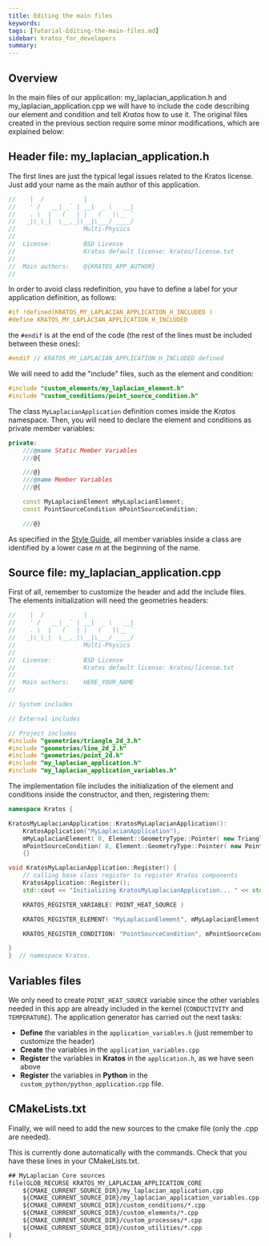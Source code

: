 ```yaml
---
title: Editing the main files
keywords: 
tags: [Tutorial-Editing-the-main-files.md]
sidebar: kratos_for_developers
summary: 
---
```


## Overview

In the main files of our application: my_laplacian_application.h and my_laplacian_application.cpp we will have to include the code describing our element and condition and tell _Kratos_ how to use it. The original files created in the previous section require some minor modifications, which are explained below: 

## Header file: my_laplacian_application.h

The first lines are just the typical legal issues related to the Kratos license. Just add your name as the main author of this application.

```cpp
//    |  /           |
//    ' /   __| _` | __|  _ \   __|
//    . \  |   (   | |   (   |\__ `
//   _|\_\_|  \__,_|\__|\___/ ____/
//                   Multi-Physics
//
//  License:		 BSD License
//					 Kratos default license: kratos/license.txt
//
//  Main authors:    @{KRATOS_APP_AUTHOR}
//
```

In order to avoid class redefinition, you have to define a label for your application definition, as follows: 

```cpp
#if !defined(KRATOS_MY_LAPLACIAN_APPLICATION_H_INCLUDED )
#define KRATOS_MY_LAPLACIAN_APPLICATION_H_INCLUDED
```

the `#endif` is at the end of the code (the rest of the lines must be included between these ones): 

```cpp
#endif // KRATOS_MY_LAPLACIAN_APPLICATION_H_INCLUDED defined
```

We will need to add the "include" files, such as the element and condition:

```cpp
#include "custom_elements/my_laplacian_element.h"
#include "custom_conditions/point_source_condition.h"
```

The class `MyLaplacianApplication` definition comes inside the _Kratos_ namespace. Then, you will need to declare the element and conditions as private member variables:

```cpp
private:
    ///@name Static Member Variables
    ///@{

    ///@}
    ///@name Member Variables
    ///@{

    const MyLaplacianElement mMyLaplacianElement;
    const PointSourceCondition mPointSourceCondition;

    ///@}
```

As specified in the [Style Guide](Style-Guide#class-members), all member variables inside a class are identified by a lower case _m_ at the beginning of the name.

## Source file: my_laplacian_application.cpp 

First of all, remember to customize the header and add the include files. The elements initialization will need the geometries headers:

```cpp
//    |  /           |
//    ' /   __| _` | __|  _ \   __|
//    . \  |   (   | |   (   |\__ `
//   _|\_\_|  \__,_|\__|\___/ ____/
//                   Multi-Physics
//
//  License:		 BSD License
//					 Kratos default license: kratos/license.txt
//
//  Main authors:    HERE_YOUR_NAME
//

// System includes

// External includes

// Project includes
#include "geometries/triangle_2d_3.h"
#include "geometries/line_2d_2.h"
#include "geometries/point_2d.h"
#include "my_laplacian_application.h"
#include "my_laplacian_application_variables.h"
```

The implementation file includes the initialization of the element and conditions inside the constructor, and then, registering them:

```cpp
namespace Kratos {

KratosMyLaplacianApplication::KratosMyLaplacianApplication():
    KratosApplication("MyLaplacianApplication"),
    mMyLaplacianElement( 0, Element::GeometryType::Pointer( new Triangle2D3<Node>( Element::GeometryType::PointsArrayType (3) ) ) ),
    mPointSourceCondition( 0, Element::GeometryType::Pointer( new Point2D  <Node>( Element::GeometryType::PointsArrayType (1) ) ) )
    {}

void KratosMyLaplacianApplication::Register() {
    // calling base class register to register Kratos components
    KratosApplication::Register();
    std::cout << "Initializing KratosMyLaplacianApplication... " << std::endl;

    KRATOS_REGISTER_VARIABLE( POINT_HEAT_SOURCE )

    KRATOS_REGISTER_ELEMENT( "MyLaplacianElement", mMyLaplacianElement )

    KRATOS_REGISTER_CONDITION( "PointSourceCondition", mPointSourceCondition )

}
}  // namespace Kratos.
```

## Variables files
We only need to create `POINT_HEAT_SOURCE` variable since the other variables needed in this app are already included in the kernel  (`CONDUCTIVITY` and `TEMPERATURE`). The application generator has carried out the next tasks:

* **Define** the variables in the `application_variables.h` (just remember to customize the header)
* **Create** the variables in the `application_variables.cpp`
* **Register** the variables in **Kratos** in the `application.h`, as we have seen above
* **Register** the variables in **Python** in the `custom_python/python_application.cpp` file.


## CMakeLists.txt

Finally, we will need to add the new sources to the cmake file (only the .cpp are needed).


This is currently done automatically with the commands. Check that you have these lines in your CMakeLists.txt. 

```txt
## MyLaplacian Core sources
file(GLOB_RECURSE KRATOS_MY_LAPLACIAN_APPLICATION_CORE
    ${CMAKE_CURRENT_SOURCE_DIR}/my_laplacian_application.cpp
    ${CMAKE_CURRENT_SOURCE_DIR}/my_laplacian_application_variables.cpp
    ${CMAKE_CURRENT_SOURCE_DIR}/custom_conditions/*.cpp
    ${CMAKE_CURRENT_SOURCE_DIR}/custom_elements/*.cpp
    ${CMAKE_CURRENT_SOURCE_DIR}/custom_processes/*.cpp
    ${CMAKE_CURRENT_SOURCE_DIR}/custom_utilities/*.cpp
)
```
